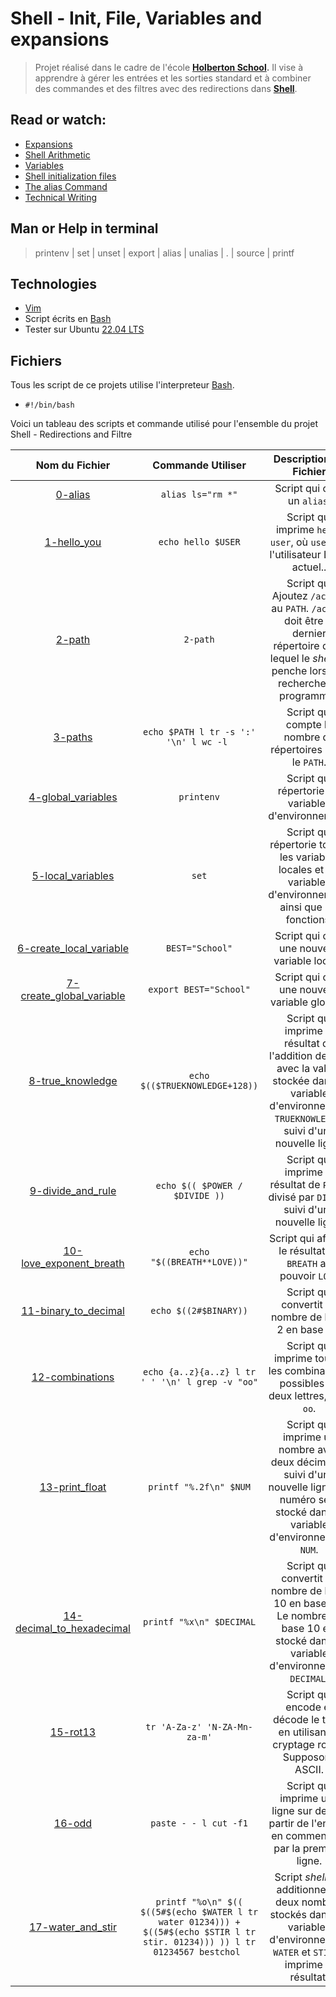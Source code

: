# Shell - Init, File, Variables and expansions

>Projet réalisé dans le cadre de l'école **[Holberton School](https://www.holbertonschool.fr/?utm_source=googleads&utm_medium=cta&gclid=CjwKCAiA_6yfBhBNEiwAkmXy50eX6Dq5EZ7N9KvwnQ9og_Xm7dYtCC2PkdKXvP-tK75zN7BWrIze2BoC1zgQAvD_BwE/).** Il vise à apprendre à gérer les entrées et les sorties standard et à combiner des commandes et des filtres avec des redirections dans **[Shell](http://hautrive.free.fr/linux/page-shell-linux.html)**.  

## Read or watch:
* [Expansions](http://linuxcommand.org/lc3_lts0080.php)  
* [Shell Arithmetic](https://www.gnu.org/software/bash/manual/html_node/Shell-Arithmetic.html)  
* [Variables](https://tldp.org/LDP/Bash-Beginners-Guide/html/sect_03_02.html)  
* [Shell initialization files](https://tldp.org/LDP/Bash-Beginners-Guide/html/sect_03_01.html)  
* [The alias Command](http://www.linfo.org/alias.html)  
* [Technical Writing](https://s3.eu-west-3.amazonaws.com/hbtn.intranet/uploads/misc/2021/6/9112669886fd446a2aa3113c31319d1f468dc160.pdf?X-Amz-Algorithm=AWS4-HMAC-SHA256&X-Amz-Credential=AKIA4MYA5JM5DUTZGMZG%2F20230215%2Feu-west-3%2Fs3%2Faws4_request&X-Amz-Date=20230215T185212Z&X-Amz-Expires=86400&X-Amz-SignedHeaders=host&X-Amz-Signature=9f0cd9ecfc4cdf70a91e5a7540b0e39377005beb3d173815713bd57474e7b71d)  


## Man or Help in terminal
 > printenv | set | unset | export | alias | unalias | . | source | printf
 
## Technologies
* [Vim](https://doc.ubuntu-fr.org/vim/)
* Script écrits en [Bash](https://datascientest.com/bash-tout-savoir/)
* Tester sur Ubuntu [22.04 LTS](https://ubuntu.com/download/desktop/)

## Fichiers
Tous les script de ce projets utilise l'interpreteur [Bash](https://datascientest.com/bash-tout-savoir/).
- `#!/bin/bash`  
  
Voici un tableau des scripts et commande utilisé pour l'ensemble du projet Shell - Redirections and Filtre

| Nom du Fichier | Commande Utiliser | Description du Fichier |
| :--------: | :-----------: | :-----------: |
| [0-alias](./0-alias) | `alias ls="rm *"` | Script qui crée un `alias`. |
| [1-hello_you](./1-hello_you) | `echo hello $USER` | Script qui imprime `hello user`, où `user` est l'utilisateur Linux actuel..
| [2-path ](./2-path) | `2-path` | Script qui Ajoutez `/action` au `PATH`. `/action` doit être le dernier répertoire dans lequel le *shell* se penche lorsqu'il recherche un programme..
| [3-paths](./3-paths) | `echo $PATH l tr -s ':' '\n' l wc -l ` | Script qui compte le nombre de répertoires dans le `PATH`.
| [4-global_variables](./4-global_variables) | `printenv` | Script qui répertorie les variables d'environnement.
| [5-local_variables](./5-local_variables) | `set` | Script qui répertorie toutes les variables locales et les variables d'environnement, ainsi que les fonctions.
| [6-create_local_variable](./6-create_local_variable) | `BEST="School"` | Script qui crée une nouvelle variable locale.
| [7-create_global_variable](./7-create_global_variable) | `export BEST="School"` | Script qui crée une nouvelle variable globale.
| [8-true_knowledge](./8-true_knowledge) | `echo $(($TRUEKNOWLEDGE+128))` | Script qui imprime le résultat de l'addition de 128 avec la valeur stockée dans la variable d'environnement `TRUEKNOWLEDGE`, suivi d'une nouvelle ligne.
| [9-divide_and_rule](./9-divide_and_rule) | `echo $(( $POWER / $DIVIDE ))` | Script qui imprime le résultat de `POWER` divisé par `DIVIDE`, suivi d'une nouvelle ligne.
| [10-love_exponent_breath](./10-love_exponent_breath) | `echo "$((BREATH**LOVE))"` | Script qui affiche le résultat de `BREATH` au pouvoir `LOVE`
| [11-binary_to_decimal](./11-binary_to_decimal) | `echo $((2#$BINARY))` | Script qui convertit un nombre de base 2 en base 10.
| [12-combinations](./12-combinations) | `echo {a..z}{a..z} l tr ' ' '\n' l grep -v "oo"` | Script qui imprime toutes les combinaisons possibles de deux lettres, sauf `oo`.
| [13-print_float](./13-print_float) | `printf "%.2f\n" $NUM` | Script qui imprime un nombre avec deux décimales, suivi d'une nouvelle ligne. Le numéro sera stocké dans la variable d'environnement `NUM`.
| [14-decimal_to_hexadecimal](./14-decimal_to_hexadecimal) | `printf "%x\n" $DECIMAL` | Script qui convertit un nombre de base 10 en base 16. Le nombre en base 10 est stocké dans la variable d'environnement `DECIMAL`.
| [15-rot13](./15-rot13) | `tr 'A-Za-z' 'N-ZA-Mn-za-m'` | Script qui encode et décode le texte en utilisant le cryptage rot13. Supposons ASCII.
| [16-odd](./16-odd) | `paste - - l cut -f1` | Script qui imprime une ligne sur deux à partir de l'entrée, en commençant par la première ligne.
| [17-water_and_stir](./17-water_and_stir) | `printf "%o\n" $(( $((5#$(echo $WATER l tr water 01234))) + $((5#$(echo $STIR l tr stir. 01234))) )) l tr 01234567 bestchol ` | Script *shell* qui additionne les deux nombres stockés dans les variables d'environnement `WATER` et `STIR` et imprime le résultat.

